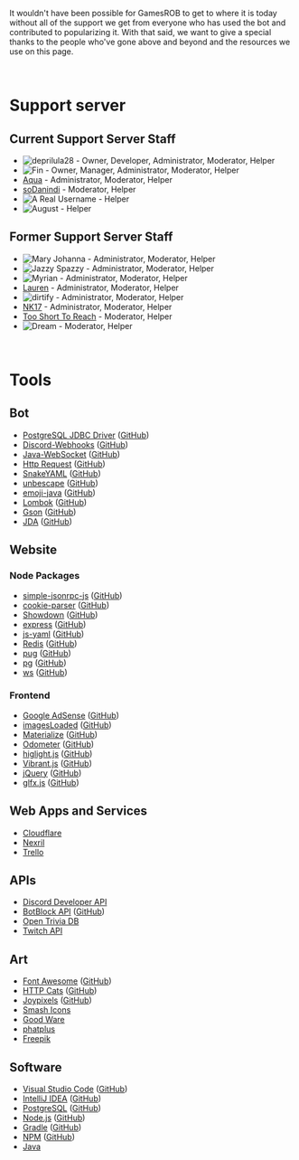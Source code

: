 It wouldn't have been possible for GamesROB to get to where it is today without all of the support we get from everyone who has used the bot and contributed to popularizing it. With that said, we want to give a special thanks to the people who've gone above and beyond and the resources we use on this page.

<br>

# Support server

## Current Support Server Staff
- ![deprilula28](https://discord.com/users/197448151064379393) - Owner, Developer, Administrator, Moderator, Helper
- ![Fin](https://discord.com/users/386945522608373785) - Owner, Manager, Administrator, Moderator, Helper
- [Aqua](https://discord.com/users/322010018235023362) - Administrator, Moderator, Helper
- [soDanindi](https://discord.com/users/395475405718683649) - Moderator, Helper
- ![A Real Username](https://discord.com/users/717983911824588862) - Helper
- ![August](https://discord.com/users/280158289667555328) - Helper

## Former Support Server Staff
- ![Mary Johanna](https://discord.com/users/244508568517083136) - Administrator, Moderator, Helper
- ![Jazzy Spazzy](https://discord.com/users/381343873768751104) - Administrator, Moderator, Helper
- ![Myrian](https://discord.com/users/379652131977953282) - Administrator, Moderator, Helper
- [Lauren](https://discord.com/users/310310921421455363) - Administrator, Moderator, Helper
- ![dirtify](https://discord.com/users/233366173398466560) - Administrator, Moderator, Helper
- [NK17](https://discord.com/users/397366714599473152) - Administrator, Moderator, Helper
- [Too Short To Reach](https://discord.com/users/321106473230925834) - Moderator, Helper
- ![Dream](https://discord.com/users/257521982021566464) - Moderator, Helper

<br>

# Tools

## Bot
- [PostgreSQL JDBC Driver](https://jdbc.postgresql.org/) ([GitHub](https://github.com/pgjdbc/pgjdbc/))
- [Discord-Webhooks](https://mvnrepository.com/artifact/club.minnced/discord-webhooks?repo=jcenter/) ([GitHub](https://github.com/MinnDevelopment/discord-webhooks))
- [Java-WebSocket](https://tootallnate.github.io/Java-WebSocket/) ([GitHub](https://github.com/TooTallNate/Java-WebSocket/))
- [Http Request](https://kevinsawicki.github.io/http-request/) ([GitHub](https://github.com/kevinsawicki/http-request/))
- [SnakeYAML](https://mvnrepository.com/artifact/org.yaml/snakeyaml/) ([GitHub](https://github.com/asomov/snakeyaml/))
- [unbescape](https://www.unbescape.org/) ([GitHub](https://github.com/unbescape/unbescape/))
- [emoji-java](https://mvnrepository.com/artifact/com.vdurmont/emoji-java/) ([GitHub](https://github.com/vdurmont/emoji-java/))
- [Lombok](https://projectlombok.org/) ([GitHub](https://github.com/rzwitserloot/lombok))
- [Gson](https://mvnrepository.com/artifact/com.google.code.gson/gson/) ([GitHub](https://github.com/google/gson/))
- [JDA](https://bintray.com/dv8fromtheworld/maven/JDA/) ([GitHub](https://github.com/DV8FromTheWorld/JDA/))


## Website

### Node Packages
- [simple-jsonrpc-js](https://www.npmjs.com/package/simple-jsonrpc-js/) ([GitHub](https://github.com/jershell/simple-jsonrpc-js/))
- [cookie-parser](https://www.npmjs.com/package/cookie-parser/) ([GitHub](https://github.com/expressjs/cookie-parser/))
- [Showdown](https://www.npmjs.com/package/showdown/) ([GitHub](https://github.com/showdownjs/showdown/))
- [express](https://www.npmjs.com/package/express/) ([GitHub](https://github.com/expressjs/express/))
- [js-yaml](https://www.npmjs.com/package/js-yaml/) ([GitHub](https://github.com/nodeca/js-yaml/))
- [Redis](https://www.npmjs.com/package/redis/) ([GitHub](https://github.com/NodeRedis/node-redis/))
- [pug](https://www.npmjs.com/package/pug/) ([GitHub](https://github.com/pugjs/pug/tree/master/packages/pug/))
- [pg](https://www.npmjs.com/package/pg/) ([GitHub](https://github.com/brianc/node-postgres/))
- [ws](https://www.npmjs.com/package/ws) ([GitHub](https://github.com/websockets/ws))


### Frontend
- [Google AdSense](https://adsense.google.com/) ([GitHub](https://github.com/googleads/))
- [imagesLoaded](https://imagesloaded.desandro.com/) ([GitHub](https://github.com/desandro/imagesloaded/))
- [Materialize](https://materializecss.com/) ([GitHub](https://github.com/Dogfalo/materialize/))
- [Odometer](https://github.hubspot.com/odometer/docs/welcome/) ([GitHub](https://github.com/HubSpot/odometer/))
- [higlight.js](https://highlightjs.org/) ([GitHub](https://github.com/highlightjs/highlight.js/))
- [Vibrant.js](https://jariz.github.io/vibrant.js/) ([GitHub](https://github.com/jariz/vibrant.js/))
- [jQuery](https://jquery.com/) ([GitHub](https://github.com/jquery/jquery/))
- [glfx.js](https://evanw.github.io/glfx.js/) ([GitHub](https://github.com/evanw/glfx.js/))


## Web Apps and Services
- [Cloudflare](https://www.cloudflare.com/)
- [Nexril](https://nexril.net/billing/aff.php?aff=3/)
- [Trello](https://trello.com/bigfinfrank/recommend/)


## APIs
- [Discord Developer API](https://discordapp.com/developers/docs/intro/)
- [BotBlock API](https://botblock.org/) ([GitHub](https://github.com/botblock/BotBlock.org/))
- [Open Trivia DB](https://opentdb.com/)
- [Twitch API](https://dev.twitch.tv/docs/)


## Art
- [Font Awesome](https://fontawesome.com/) ([GitHub](https://github.com/FortAwesome/Font-Awesome/))
- [HTTP Cats](https://http.cat/) ([GitHub](https://github.com/httpcats/http.cat/))
- [Joypixels](https://www.joypixels.com/) ([GitHub](https://github.com/joypixels/emoji-assets/))
- [Smash Icons](https://smashicons.com/)
- [Good Ware](https://www.flaticon.com/authors/good-ware/)
- [phatplus](https://www.flaticon.com/authors/phatplus/)
- [Freepik](https://www.freepik.com/)


## Software
- [Visual Studio Code](https://code.visualstudio.com/) ([GitHub](https://github.com/Microsoft/vscode/))
- [IntelliJ IDEA](https://www.jetbrains.com/idea/) ([GitHub](https://github.com/JetBrains/intellij-community/))
- [PostgreSQL](https://www.postgresql.org/) ([GitHub](https://github.com/postgres/postgres/))
- [Node.js](https://nodejs.org/) ([GitHub](https://github.com/nodejs/node/))
- [Gradle](https://gradle.org/) ([GitHub](https://github.com/gradle/gradle/))
- [NPM](https://npmjs.com/) ([GitHub](https://github.com/npm/cli/))
- [Java](https://java.com/)